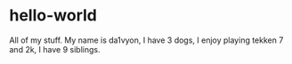 # hello-world
All of my stuff.
My name is da1vyon, I have 3 dogs, I enjoy playing tekken 7 and 2k, I have 9 siblings.
